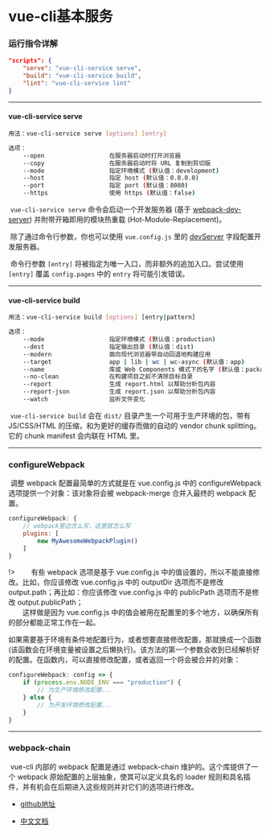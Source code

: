 # vue-cli基本服务

### 运行指令详解

```json
"scripts": {
	"serve": "vue-cli-service serve",
	"build": "vue-cli-service build",
	"lint": "vue-cli-service lint"
}
```

---

#### vue-cli-service serve

```bash
用法：vue-cli-service serve [options] [entry]

选项：
	--open                  在服务器启动时打开浏览器
	--copy                  在服务器启动时将 URL 复制到剪切版
	--mode                  指定环境模式 (默认值：development)
	--host                  指定 host (默认值：0.0.0.0)
	--port                  指定 port (默认值：8080)
	--https                 使用 https (默认值：false)
```

​		`vue-cli-service serve` 命令会启动一个开发服务器 (基于 [webpack-dev-server](https://github.com/webpack/webpack-dev-server)) 并附带开箱即用的模块热重载 (Hot-Module-Replacement)。

​		除了通过命令行参数，你也可以使用 `vue.config.js` 里的 [devServer](https://cli.vuejs.org/zh/config/#devserver) 字段配置开发服务器。

​		命令行参数 `[entry]` 将被指定为唯一入口，而非额外的追加入口。尝试使用 `[entry]` 覆盖 `config.pages` 中的 `entry` 将可能引发错误。

---

#### vue-cli-service build

```bash
用法：vue-cli-service build [options] [entry|pattern]

选项：
	--mode                  指定环境模式 (默认值：production)
	--dest                  指定输出目录 (默认值：dist)
	--modern                面向现代浏览器带自动回退地构建应用
	--target                app | lib | wc | wc-async (默认值：app)
	--name                  库或 Web Components 模式下的名字 (默认值：package.json 中的 "name" 字段或入口文件名)
	--no-clean              在构建项目之前不清除目标目录
	--report                生成 report.html 以帮助分析包内容
	--report-json           生成 report.json 以帮助分析包内容
	--watch                 监听文件变化
```

​		`vue-cli-service build` 会在 `dist/` 目录产生一个可用于生产环境的包，带有 JS/CSS/HTML 的压缩，和为更好的缓存而做的自动的 vendor chunk splitting。它的 chunk manifest 会内联在 HTML 里。

---

### configureWebpack

​		调整 webpack 配置最简单的方式就是在 vue.config.js 中的 configureWebpack 选项提供一个对象：该对象将会被 webpack-merge 合并入最终的 webpack 配置。

```js
configureWebpack: {
	// webpack里边怎么写，这里就怎么写
	plugins: [
		new MyAwesomeWebpackPlugin()
	]
}
```

!> &emsp;&emsp;有些 webpack 选项是基于 vue.config.js 中的值设置的，所以不能直接修改。比如，你应该修改 vue.config.js 中的 outputDir 选项而不是修改 output.path；再比如：你应该修改 vue.config.js 中的 publicPath 选项而不是修改 output.publicPath；<br>
&emsp;&emsp;这样做是因为 vue.config.js 中的值会被用在配置里的多个地方，以确保所有的部分都能正常工作在一起。

​		如果需要基于环境有条件地配置行为，或者想要直接修改配置，那就换成一个函数 (该函数会在环境变量被设置之后懒执行)。该方法的第一个参数会收到已经解析好的配置。在函数内，可以直接修改配置，或者返回一个将会被合并的对象：

```js
configureWebpack: config => {
	if (process.env.NODE_ENV === "production") {
		// 为生产环境修改配置...
	} else {
		// 为开发环境修改配置...
	}
}
```

---

### webpack-chain

​		vue-cli 内部的 webpack 配置是通过 webpack-chain 维护的。这个库提供了一个 webpack 原始配置的上层抽象，使其可以定义具名的 loader 规则和具名插件，并有机会在后期进入这些规则并对它们的选项进行修改。

*    [github地址](https://github.com/neutrinojs/webpack-chain)

*    [中文文档](https://segmentfault.com/a/1190000017547171)